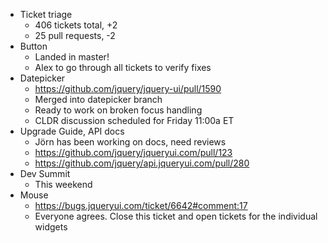 * Ticket triage	
	* 406 tickets total, +2
	* 25 pull requests, -2
* Button	
	* Landed in master!
	* Alex to go through all tickets to verify fixes
* Datepicker	
	* https://github.com/jquery/jquery-ui/pull/1590
	* Merged into datepicker branch
	* Ready to work on broken focus handling
	* CLDR discussion scheduled for Friday 11:00a ET
* Upgrade Guide, API docs	
	* Jörn has been working on docs, need reviews
	* https://github.com/jquery/jqueryui.com/pull/123
	* https://github.com/jquery/api.jqueryui.com/pull/280
* Dev Summit	
	* This weekend
* Mouse	
	* https://bugs.jqueryui.com/ticket/6642#comment:17
	* Everyone agrees. Close this ticket and open tickets for the individual widgets
